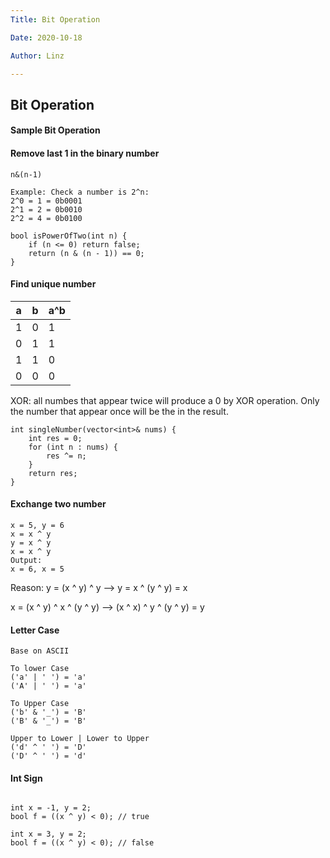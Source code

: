 ```yaml
---
Title: Bit Operation

Date: 2020-10-18

Author: Linz

---
```


## Bit Operation

#### Sample Bit Operation

#### Remove last 1 in the binary number

```
n&(n-1)

Example: Check a number is 2^n:
2^0 = 1 = 0b0001
2^1 = 2 = 0b0010
2^2 = 4 = 0b0100

bool isPowerOfTwo(int n) {
    if (n <= 0) return false;
    return (n & (n - 1)) == 0;
}

```

#### Find unique number



| a   | b   | a^b |
| --- | --- | --- |
| 1   | 0   | 1   |
| 0   | 1   | 1   |
| 1   | 1   | 0   |
| 0   | 0   | 0   |

XOR: all numbes that appear twice will produce a 0 by XOR operation. Only the number that appear once will be the in the result.

```
int singleNumber(vector<int>& nums) {
    int res = 0;
    for (int n : nums) {
        res ^= n;
    }
    return res;
}
```

#### Exchange two number

```
x = 5, y = 6
x = x ^ y
y = x ^ y
x = x ^ y
Output:
x = 6, x = 5
```

Reason:
y = (x ^ y) ^ y --> y = x ^ (y ^ y) = x

x = (x ^ y) ^ x ^ (y ^ y) --> (x ^ x) ^ y ^ (y ^ y) = y

#### Letter Case

```
Base on ASCII

To lower Case
('a' | ' ') = 'a'
('A' | ' ') = 'a'

To Upper Case
('b' & '_') = 'B'
('B' & '_') = 'B'

Upper to Lower | Lower to Upper
('d' ^ ' ') = 'D'
('D' ^ ' ') = 'd'
```

#### Int Sign

```

int x = -1, y = 2;
bool f = ((x ^ y) < 0); // true

int x = 3, y = 2;
bool f = ((x ^ y) < 0); // false
```

